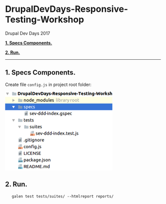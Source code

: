 # DrupalDevDays-Responsive-Testing-Workshop
Drupal Dev Days 2017

[**1. Specs Components.**](#1-specs-components)

[**2. Run.**](#2-run)

 _______________________________________
 
 ## 1. Specs Components.
 
 Create file ```config.js``` in project root folder:
 
 <img src="/images/Step2_Creating_Components.png" height="256" />
 
 
 ## 2. Run.
 
 ``` 
    galen test tests/suites/ --htmlreport reports/
 ```